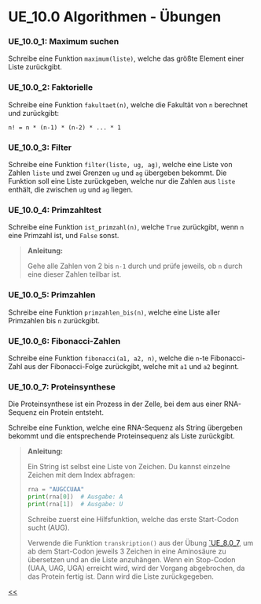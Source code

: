 # UE_10.0 Algorithmen - Übungen

### UE_10.0_1: Maximum suchen

Schreibe eine Funktion `maximum(liste)`, 
welche das größte Element einer Liste zurückgibt.

### UE_10.0_2: Faktorielle

Schreibe eine Funktion `fakultaet(n)`,
welche die Fakultät von `n` berechnet und zurückgibt:
```
n! = n * (n-1) * (n-2) * ... * 1
```

### UE_10.0_3: Filter

Schreibe eine Funktion `filter(liste, ug, ag)`,
welche eine Liste von Zahlen `liste` 
und zwei Grenzen `ug` und `ag` übergeben bekommt.
Die Funktion soll eine Liste zurückgeben,
welche nur die Zahlen aus `liste` enthält,
die zwischen `ug` und `ag` liegen.


### UE_10.0_4: Primzahltest

Schreibe eine Funktion `ist_primzahl(n)`, welche `True` zurückgibt, 
wenn `n` eine Primzahl ist, und `False` sonst.


>**Anleitung:**
> 
> Gehe alle Zahlen von 2 bis `n-1` durch und prüfe jeweils, 
> ob `n` durch eine dieser Zahlen teilbar ist.


### UE_10.0_5: Primzahlen

Schreibe eine Funktion `primzahlen_bis(n)`, 
welche eine Liste aller Primzahlen bis `n` zurückgibt.


### UE_10.0_6: Fibonacci-Zahlen

Schreibe eine Funktion `fibonacci(a1, a2, n)`, 
welche die `n`-te Fibonacci-Zahl aus der Fibonacci-Folge zurückgibt, 
welche mit `a1` und `a2` beginnt.

### UE_10.0_7: Proteinsynthese

Die Proteinsynthese ist ein Prozess in der Zelle, 
bei dem aus einer RNA-Sequenz ein Protein entsteht.

Schreibe eine Funktion, welche eine RNA-Sequenz als String übergeben bekommt
und die entsprechende Proteinsequenz als Liste zurückgibt.


> **Anleitung:**
> 
> Ein String ist selbst eine Liste von Zeichen.
> Du kannst einzelne Zeichen mit dem Index abfragen:
> ```python
> rna = "AUGCCUAA"
> print(rna[0])  # Ausgabe: A
> print(rna[1])  # Ausgabe: U
> ```
> 
> Schreibe zuerst eine Hilfsfunktion, welche das erste Start-Codon sucht (AUG).
> 
> Verwende die Funktion `transkription()` aus der 
> Übung [`UE_8.0_7](../UE_8.0_IfElse.md), um ab dem Start-Codon jeweils 3 Zeichen
> in eine Aminosäure zu übersetzen und an die Liste anzuhängen.
> Wenn ein Stop-Codon (UAA, UAG, UGA) erreicht wird,
> wird der Vorgang abgebrochen, da das Protein fertig ist.
> Dann wird die Liste zurückgegeben.




[<<](../skriptum/10.0_Algorithmen.md)